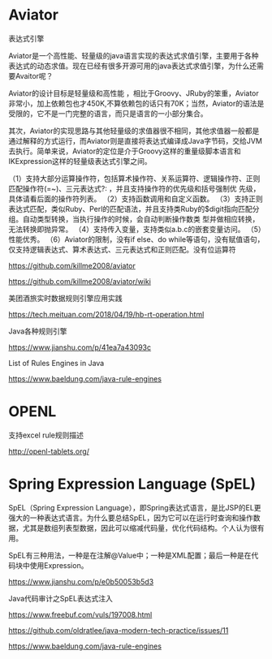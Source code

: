 # Aviator

表达式引擎

Aviator是一个高性能、轻量级的java语言实现的表达式求值引擎，主要用于各种表达式的动态求值。现在已经有很多开源可用的java表达式求值引擎，为什么还需要Avaitor呢？

Aviator的设计目标是轻量级和高性能 ，相比于Groovy、JRuby的笨重，Aviator非常小，加上依赖包也才450K,不算依赖包的话只有70K；当然，Aviator的语法是受限的，它不是一门完整的语言，而只是语言的一小部分集合。

其次，Aviator的实现思路与其他轻量级的求值器很不相同，其他求值器一般都是通过解释的方式运行，而Aviator则是直接将表达式编译成Java字节码，交给JVM去执行。简单来说，Aviator的定位是介于Groovy这样的重量级脚本语言和IKExpression这样的轻量级表达式引擎之间。


（1）支持大部分运算操作符，包括算术操作符、关系运算符、逻辑操作符、正则匹配操作符(=~)、三元表达式?: ，并且支持操作符的优先级和括号强制优
先级，具体请看后面的操作符列表。
（2）支持函数调用和自定义函数。
（3）支持正则表达式匹配，类似Ruby、Perl的匹配语法，并且支持类Ruby的$digit指向匹配分组。自动类型转换，当执行操作的时候，会自动判断操作数类
型并做相应转换，无法转换即抛异常。
（4）支持传入变量，支持类似a.b.c的嵌套变量访问。
（5）性能优秀。
（6）Aviator的限制，没有if else、do while等语句，没有赋值语句，仅支持逻辑表达式、算术表达式、三元表达式和正则匹配。没有位运算符


https://github.com/killme2008/aviator

https://github.com/killme2008/aviator/wiki




美团酒旅实时数据规则引擎应用实践

https://tech.meituan.com/2018/04/19/hb-rt-operation.html

Java各种规则引擎

https://www.jianshu.com/p/41ea7a43093c


List of Rules Engines in Java

https://www.baeldung.com/java-rule-engines


# OPENL

支持excel rule规则描述

http://openl-tablets.org/



# Spring Expression Language (SpEL)

SpEL（Spring Expression Language），即Spring表达式语言，是比JSP的EL更强大的一种表达式语言。为什么要总结SpEL，因为它可以在运行时查询和操作数据，尤其是数组列表型数据，因此可以缩减代码量，优化代码结构。个人认为很有用。

SpEL有三种用法，一种是在注解@Value中；一种是XML配置；最后一种是在代码块中使用Expression。

https://www.jianshu.com/p/e0b50053b5d3


Java代码审计之SpEL表达式注入

https://www.freebuf.com/vuls/197008.html



https://github.com/oldratlee/java-modern-tech-practice/issues/11


https://www.baeldung.com/java-rule-engines
